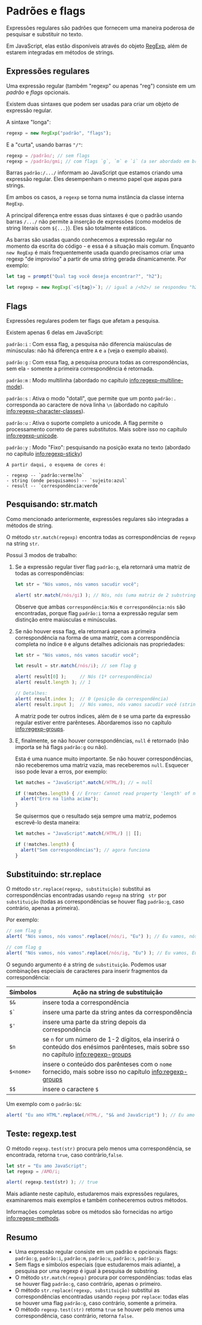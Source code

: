 # Padrões e flags

Expressões regulares são padrões que fornecem uma maneira poderosa de pesquisar e substituir no texto.

Em JavaScript, elas estão disponíveis através do objeto [RegExp](mdn:js/RegExp), além de estarem integradas em métodos de strings.

## Expressões regulares

Uma expressão regular (também "regexp" ou apenas "reg") consiste em um *padrão* e *flags* opcionais.

Existem duas sintaxes que podem ser usadas para criar um objeto de expressão regular.

A sintaxe "longa":

```js
regexp = new RegExp("padrão", "flags");
```

E a "curta", usando barras `"/"`:

```js
regexp = /padrão/; // sem flags
regexp = /padrão/gmi; // com flags `g`, `m` e `i` (a ser abordado em breve)
```

Barras `padrão:/.../` informam ao JavaScript que estamos criando uma expressão regular. Eles desempenham o mesmo papel que aspas para strings.

Em ambos os casos, a `regexp` se torna numa instância da classe interna `RegExp`.

A principal diferença entre essas duas sintaxes é que o padrão usando barras `/.../` não permite a inserção de expressões (como modelos de string literais com `${...}`). Eles são totalmente estáticos.

As barras são usadas quando conhecemos a expressão regular no momento da escrita do código - e essa é a situação mais comum. Enquanto `new RegExp` é mais frequentemente usada quando precisamos criar uma regexp "de improviso" a partir de uma string gerada dinamicamente. Por exemplo:

```js
let tag = prompt("Qual tag você deseja encontrar?", "h2");

let regexp = new RegExp(`<${tag}>`); // igual a /<h2>/ se respondeu "h2" no prompt acima
```

## Flags

Expressões regulares podem ter flags que afetam a pesquisa.

Existem apenas 6 delas em JavaScript:

`padrão:i`
: Com essa flag, a pesquisa não diferencia maiúsculas de minúsculas: não há diferença entre `A` e `a` (veja o exemplo abaixo).

`padrão:g`
: Com essa flag, a pesquisa procura todas as correspondências, sem ela - somente a primeira correspondência é retornada.

`padrão:m`
: Modo multilinha (abordado no capítulo <info:regexp-multiline-mode>).

`padrão:s`
: Ativa o modo "dotall", que permite que um ponto `padrão:.` corresponda ao caractere de nova linha `\n` (abordado no capítulo <info:regexp-character-classes>).

`padrão:u`
: Ativa o suporte completo a unicode. A flag permite o processamento correto de pares substitutos. Mais sobre isso no capítulo <info:regexp-unicode>.

`padrão:y`
: Modo "Fixo": pesquisando na posição exata no texto (abordado no capítulo <info:regexp-sticky>)

```smart header="Cores"
A partir daqui, o esquema de cores é:

- regexp -- `padrão:vermelho`
- string (onde pesquisamos) -- `sujeito:azul`
- result -- `correspondência:verde`
```

## Pesquisando: str.match

Como mencionado anteriormente, expressões regulares são integradas a métodos de string.

O método `str.match(regexp)` encontra todas as correspondências de `regexp` na string `str`.

Possui 3 modos de trabalho:

1. Se a expressão regular tiver flag `padrão:g`, ela retornará uma matriz de todas as correspondências:
    ```js run
    let str = "Nós vamos, nós vamos sacudir você";

    alert( str.match(/nós/gi) ); // Nós, nós (uma matriz de 2 substrings que correspondem)
    ```
    Observe que ambas `correspondência:Nós` e `correspondência:nós` são encontradas, porque flag `padrão:i` torna a expressão regular sem distinção entre maiúsculas e minúsculas.

2. Se não houver essa flag, ela retornará apenas a primeira correspondência na forma de uma matriz, com a correspondência completa no índice `0` e alguns detalhes adicionais nas propriedades:
    ```js run
    let str = "Nós vamos, nós vamos sacudir você";

    let result = str.match(/nós/i); // sem flag g

    alert( result[0] );     // Nós (1º correspondência)
    alert( result.length ); // 1

    // Detalhes:
    alert( result.index );  // 0 (posição da correspondência)
    alert( result.input );  // Nós vamos, nós vamos sacudir você (string de origem)
    ```
    A matriz pode ter outros índices, além de `0` se uma parte da expressão regular estiver entre parênteses. Abordaremos isso no capítulo <info:regexp-groups>.

3. E, finalmente, se não houver correspondências, `null` é retornado (não importa se há flags `padrão:g` ou não).

    Esta é uma nuance muito importante. Se não houver correspondências, não receberemos uma matriz vazia, mas receberemos `null`. Esquecer isso pode levar a erros, por exemplo:

    ```js run
    let matches = "JavaScript".match(/HTML/); // = null

    if (!matches.length) { // Error: Cannot read property 'length' of null
      alert("Erro na linha acima");
    }
    ```

    Se quisermos que o resultado seja sempre uma matriz, podemos escrevê-lo desta maneira:

    ```js run
    let matches = "JavaScript".match(/HTML/) || [];

    if (!matches.length) {
      alert("Sem correspondências"); // agora funciona
    }
    ```

## Substituindo: str.replace

O método `str.replace(regexp, substituição)` substitui as correspondências encontradas usando `regexp` na string ` str` por `substituição` (todas as correspondências se houver flag `padrão:g`, caso contrário, apenas a primeira).

Por exemplo:

```js run
// sem flag g
alert( "Nós vamos, nós vamos".replace(/nós/i, "Eu") ); // Eu vamos, nós vamos

// com flag g
alert( "Nós vamos, nós vamos".replace(/nós/ig, "Eu") ); // Eu vamos, Eu vamos
```

O segundo argumento é a string de `substituição`. Podemos usar combinações especiais de caracteres para inserir fragmentos da correspondência:

| Símbolos | Ação na string de substituição |
|--------|--------|
|`$&`|insere toda a correspondência|
|<code>$&#096;</code>|insere uma parte da string antes da correspondência|
|`$'`|insere uma parte da string depois da correspondência|
|`$n`|se `n` for um número de 1-2 dígitos, ela inserirá o conteúdo dos enésimos parênteses, mais sobre sso no capítulo <info:regexp-groups>|
|`$<nome>`|insere o conteúdo dos parênteses com o `nome` fornecido, mais sobre isso no capítulo <info:regexp-groups>|
|`$$`|insere o caractere `$` |

Um exemplo com o `padrão:$&`:

```js run
alert( "Eu amo HTML".replace(/HTML/, "$& and JavaScript") ); // Eu amo HTML and JavaScript
```

## Teste: regexp.test

O método `regexp.test(str)` procura pelo menos uma correspondência, se encontrada, retorna `true`, caso contrário,`false`.

```js run
let str = "Eu amo JavaScript";
let regexp = /AMO/i;

alert( regexp.test(str) ); // true
```

Mais adiante neste capítulo, estudaremos mais expressões regulares, examinaremos mais exemplos e também conheceremos outros métodos.

Informações completas sobre os métodos são fornecidas no artigo <info:regexp-methods>.

## Resumo

- Uma expressão regular consiste em um padrão e opcionais flags: `padrão:g`, `padrão:i`, `padrão:m`, `padrão:u`, `padrão:s`, `padrão:y`.
- Sem flags e símbolos especiais (que estudaremos mais adiante), a pesquisa por uma regexp é igual à pesquisa de substring.
- O método `str.match(regexp)` procura por correspondências: todas elas se houver flag `padrão:g`, caso contrário, apenas o primeiro.
- O método `str.replace(regexp, substituição)` substitui as correspondências encontradas usando `regexp` por `replace`: todas elas se houver uma flag `padrão:g`, caso contrário, somente a primeira.
- O método `regexp.test(str)` retorna `true` se houver pelo menos uma correspondência, caso contrário, retorna `false`.

